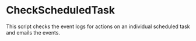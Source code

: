 # CheckScheduledTask
This script checks the event logs for actions on an individual scheduled task and emails the events.
